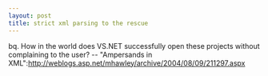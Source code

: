 ```yaml
--- 
layout: post
title: strict xml parsing to the rescue
---
```

bq. How in the world does VS.NET successfully open these projects without complaining to the user? -- "Ampersands in XML":http://weblogs.asp.net/mhawley/archive/2004/08/09/211297.aspx
